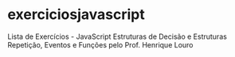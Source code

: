 # exerciciosjavascript
Lista de Exercícios - JavaScript Estruturas de Decisão e Estruturas Repetição, Eventos e Funções pelo Prof. Henrique Louro
